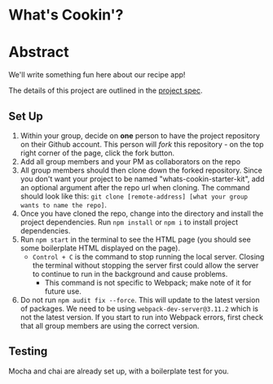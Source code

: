# What's Cookin'?

# Abstract

We'll write something fun here about our recipe app!

The details of this project are outlined in the <a href="https://frontend.turing.edu/projects/What%27sCookin-PartOne.html" target="\__blank">project spec</a>.

## Set Up

1. Within your group, decide on **one** person to have the project repository on their Github account. This person will _fork_ this repository - on the top right corner of the page, click the fork button.
1. Add all group members and your PM as collaborators on the repo
1. All group members should then clone down the forked repository. Since you don't want your project to be named "whats-cookin-starter-kit", add an optional argument after the repo url when cloning. The command should look like this: `git clone [remote-address] [what your group wants to name the repo]`.
1. Once you have cloned the repo, change into the directory and install the project dependencies. Run `npm install` or `npm i` to install project dependencies.
1. Run `npm start` in the terminal to see the HTML page (you should see some boilerplate HTML displayed on the page).
   - `Control + C` is the command to stop running the local server. Closing the terminal without stopping the server first could allow the server to continue to run in the background and cause problems.
     - This command is not specific to Webpack; make note of it for future use.
1. Do not run `npm audit fix --force`. This will update to the latest version of packages. We need to be using `webpack-dev-server@3.11.2` which is not the latest version. If you start to run into Webpack errors, first check that all group members are using the correct version.

## Testing

Mocha and chai are already set up, with a boilerplate test for you.
